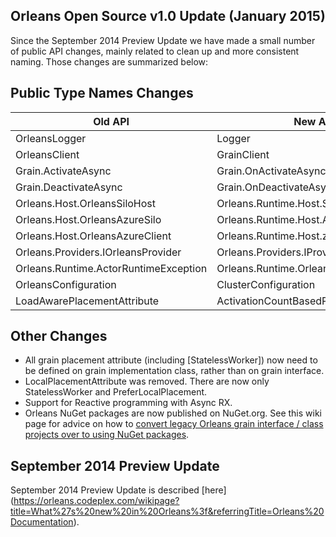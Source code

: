 ## Orleans Open Source v1.0 Update (January 2015)
Since the September 2014 Preview Update we have made a small number of public API changes, mainly related to clean up and more consistent naming. Those changes are summarized below:

## Public Type Names Changes

Old API   | New API
------------- | -------------
OrleansLogger | Logger
OrleansClient | GrainClient 
Grain.ActivateAsync | Grain.OnActivateAsync
Grain.DeactivateAsync | Grain.OnDeactivateAsync
Orleans.Host.OrleansSiloHost | Orleans.Runtime.Host.SiloHost 
Orleans.Host.OrleansAzureSilo | Orleans.Runtime.Host.AzureSilo
Orleans.Host.OrleansAzureClient| Orleans.Runtime.Host.zureClient
Orleans.Providers.IOrleansProvider | Orleans.Providers.IProvider
Orleans.Runtime.ActorRuntimeException | Orleans.Runtime.OrleansException
OrleansConfiguration | ClusterConfiguration
LoadAwarePlacementAttribute | ActivationCountBasedPlacementAttribute

## Other Changes

* All grain placement attribute (including [StatelessWorker]) now need to be defined on grain implementation class, rather than on grain interface.
* LocalPlacementAttribute was removed. There are now only StatelessWorker and PreferLocalPlacement.
* Support for Reactive programming with Async RX. 
* Orleans NuGet packages are now published on NuGet.org. 
  See this wiki page for advice on how to [convert legacy Orleans grain interface / class projects over to using NuGet packages](https://github.com/dotnet/orleans/wiki/Convert-Orleans-v0.9-csproj-to-Use-v1.0-NuGet).

## September 2014 Preview Update

September 2014 Preview Update is described [here] (https://orleans.codeplex.com/wikipage?title=What%27s%20new%20in%20Orleans%3f&referringTitle=Orleans%20Documentation).

